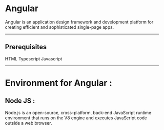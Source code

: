 # Angular 
Angular is an application design framework and development platform for creating efficient and sophisticated single-page apps.

------------------------------------------------------------

## Prerequisites 

HTML
Typescript 
Javascript

-------------------------------------------------------------
# Environment for Angular :

## Node JS : 

Node.js is an open-source, cross-platform, back-end JavaScript runtime environment 
that runs on the V8 engine and executes JavaScript code outside a web browser. 



